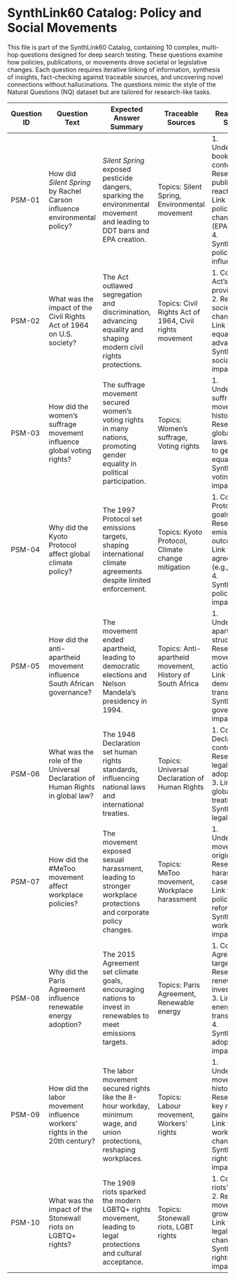 # SynthLink60 Catalog: Policy and Social Movements

This file is part of the SynthLink60 Catalog, containing 10 complex, multi-hop questions designed for deep search testing. These questions examine how policies, publications, or movements drove societal or legislative changes. Each question requires iterative linking of information, synthesis of insights, fact-checking against traceable sources, and uncovering novel connections without hallucinations. The questions mimic the style of the Natural Questions (NQ) dataset but are tailored for research-like tasks.

| Question ID | Question Text | Expected Answer Summary | Traceable Sources | Reasoning Steps |
|-------------|---------------|-------------------------|-------------------|-----------------|
| PSM-01 | How did *Silent Spring* by Rachel Carson influence environmental policy? | *Silent Spring* exposed pesticide dangers, sparking the environmental movement and leading to DDT bans and EPA creation. | Topics: Silent Spring, Environmental movement | 1. Understand book’s content. 2. Research public reaction. 3. Link to policy changes (EPA, DDT). 4. Synthesize policy influence. |
| PSM-02 | What was the impact of the Civil Rights Act of 1964 on U.S. society? | The Act outlawed segregation and discrimination, advancing equality and shaping modern civil rights protections. | Topics: Civil Rights Act of 1964, Civil rights movement | 1. Confirm Act’s provisions. 2. Research societal changes. 3. Link to equality advances. 4. Synthesize social impact. |
| PSM-03 | How did the women’s suffrage movement influence global voting rights? | The suffrage movement secured women’s voting rights in many nations, promoting gender equality in political participation. | Topics: Women’s suffrage, Voting rights | 1. Understand suffrage movement’s history. 2. Research global voting laws. 3. Link to gender equality. 4. Synthesize voting impact. |
| PSM-04 | Why did the Kyoto Protocol affect global climate policy? | The 1997 Protocol set emissions targets, shaping international climate agreements despite limited enforcement. | Topics: Kyoto Protocol, Climate change mitigation | 1. Confirm Protocol’s goals. 2. Research emissions outcomes. 3. Link to later agreements (e.g., Paris). 4. Synthesize policy impact. |
| PSM-05 | How did the anti-apartheid movement influence South African governance? | The movement ended apartheid, leading to democratic elections and Nelson Mandela’s presidency in 1994. | Topics: Anti-apartheid movement, History of South Africa | 1. Understand apartheid’s structure. 2. Research movement’s actions. 3. Link to democratic transition. 4. Synthesize governance impact. |
| PSM-06 | What was the role of the Universal Declaration of Human Rights in global law? | The 1948 Declaration set human rights standards, influencing national laws and international treaties. | Topics: Universal Declaration of Human Rights | 1. Confirm Declaration’s content. 2. Research legal adoptions. 3. Link to global treaties. 4. Synthesize legal impact. |
| PSM-07 | How did the #MeToo movement affect workplace policies? | The movement exposed sexual harassment, leading to stronger workplace protections and corporate policy changes. | Topics: MeToo movement, Workplace harassment | 1. Understand movement’s origins. 2. Research harassment cases. 3. Link to policy reforms. 4. Synthesize workplace impact. |
| PSM-08 | Why did the Paris Agreement influence renewable energy adoption? | The 2015 Agreement set climate goals, encouraging nations to invest in renewables to meet emissions targets. | Topics: Paris Agreement, Renewable energy | 1. Confirm Agreement’s targets. 2. Research renewable investments. 3. Link to energy transitions. 4. Synthesize adoption impact. |
| PSM-09 | How did the labor movement influence workers’ rights in the 20th century? | The labor movement secured rights like the 8-hour workday, minimum wage, and union protections, reshaping workplaces. | Topics: Labour movement, Workers’ rights | 1. Understand movement’s history. 2. Research key rights gained. 3. Link to workplace changes. 4. Synthesize rights impact. |
| PSM-10 | What was the impact of the Stonewall riots on LGBTQ+ rights? | The 1969 riots sparked the modern LGBTQ+ rights movement, leading to legal protections and cultural acceptance. | Topics: Stonewall riots, LGBT rights | 1. Confirm riots’ events. 2. Research movement’s growth. 3. Link to legal/cultural changes. 4. Synthesize rights impact. |